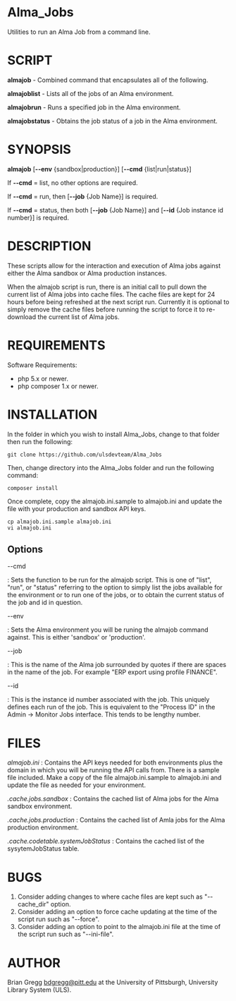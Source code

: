 # Alma_Jobs 

Utilities to run an Alma Job from a command line.

SCRIPT
======

**almajob** - Combined command that encapsulates all of the following.

**almajoblist** - Lists all of the jobs of an Alma environment.

**almajobrun** - Runs a specified job in the Alma environment.

**almajobstatus** - Obtains the job status of a job in the Alma environment.


SYNOPSIS
========

**almajob** \[**--env** {sandbox|production}\] \[**--cmd** {list|run|status}\] 

If **--cmd** = list, no other options are required.

If **--cmd** = run, then \[**--job** {Job Name}\] is required.

If **--cmd** = status, then both \[**--job** {Job Name}\] and \[**--id** {Job instance id number}\] is required.


DESCRIPTION
===========

These scripts allow for the interaction and execution of Alma jobs against either the Alma sandbox or Alma production instances.  

When the almajob script is run, there is an initial call to pull down the current list of Alma jobs into cache files.  The cache files are kept for 24 hours before being refreshed at the next script run.  Currently it is optional to simply remove the cache files before running the script to force it to re-download the current list of Alma jobs.  


REQUIREMENTS
============
Software Requirements:
- php 5.x or newer.
- php composer 1.x or newer.


INSTALLATION
============
In the folder in which you wish to install Alma_Jobs, change to that folder then run the following:
```shell
git clone https://github.com/ulsdevteam/Alma_Jobs
```

Then, change directory into the Alma_Jobs folder and run the following command:
```shell
composer install
```

Once complete, copy the almajob.ini.sample to almajob.ini and update the file with your production and sandbox API keys.
```shell
cp almajob.ini.sample almajob.ini
vi almajob.ini
```



Options
-------

--cmd

:  Sets the function to be run for the almajob script.  This is one of "list", "run", or "status" referring to the option to simply list the jobs available for the environment or to run one of the jobs, or to obtain the current status of the job and id in question.

--env

:  Sets the Alma environment you will be runing the almajob command against.  This is either 'sandbox' or 'production'.

--job

:  This is the name of the Alma job surrounded by quotes if there are spaces in the name of the job.  For example "ERP export using profile FINANCE".

--id

:  This is the instance id number associated with the job.  This uniquely defines each run of the job.  This is equivalent to the "Process ID" in the Admin -> Monitor Jobs interface.  This tends to be lengthy number.


FILES
=====
*almajob.ini*
:  Contains the API keys needed for both environments plus the domain in which you will be running the API calls from.  There is a sample file included.  Make a copy of the file almajob.ini.sample to almajob.ini and update the file as needed for your environment.

*.cache.jobs.sandbox*
:  Contains the cached list of Alma jobs for the Alma sandbox environment.

*.cache.jobs.production*
:  Contains the cached list of Amla jobs for the Alma production environment.

*.cache.codetable.systemJobStatus*
:  Contains the cached list of the sysytemJobStatus table.


BUGS
====

1. Consider adding changes to where cache files are kept such as "--cache_dir" option.
2. Consider adding an option to force cache updating at the time of the script run such as "--force".
3. Consider adding an option to point to the almajob.ini file at the time of the script run such as "--ini-file".


AUTHOR
======
Brian Gregg <bdgregg@pitt.edu> at the University of Pittsburgh, University Library System (ULS).




